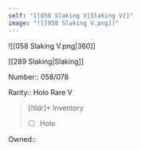 ```yaml
---
self: "[[058 Slaking V|Slaking V]]"
image: "![[058 Slaking V.png]]"
---
```


![[058 Slaking V.png|360]]

[[289 Slaking|Slaking]]

Number:: 058/078

Rarity:: Holo Rare V

> [!tldr]+ Inventory
> - [ ] Holo

Owned:: 

